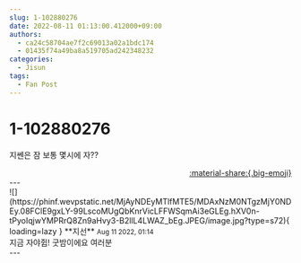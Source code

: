 ```yaml
---
slug: 1-102880276
date: 2022-08-11 01:13:00.412000+09:00
authors:
  - ca24c58704ae7f2c69013a02a1bdc174
  - 01435f74a49ba8a519705ad242348232
categories:
  - Jisun
tags:
  - Fan Post
---
```


# 1-102880276

<div class="post-container" markdown="1">
<div class="content-container md-sidebar__scrollwrap" markdown="1">

지쎈은 잠 보통 몇시에 자??

</div>
</div>

<div style="text-align: right;" markdown="1">
<a href="https://weverse.io/fromis9/fanpost/1-102880276" style="text-align: right;">:material-share:{.big-emoji}</a>
</div>
---

<div class="comments-container md-sidebar__scrollwrap" markdown="1">
<div class="comment" markdown="1">
<div class='id-container' markdown="1">
![](https://phinf.wevpstatic.net/MjAyNDEyMTlfMTE5/MDAxNzM0NTgzMjY0NDEy.08FClE9gxLY-99LscoMUgQbKnrVicLFFWSqmAi3eGLEg.hXV0n-tPyoIqjwYMPRrQ8Zn9aHvy3-B2llL4LWAZ_bEg.JPEG/image.jpg?type=s72){ loading=lazy }
**<span class="artist">지선</span>** <small>Aug 11 2022, 01:14</small><br>
</div>
<div class='comment-body' markdown="1">
지금 자야쥡! 굿밤이에요 여러분
</div>
</div>
</div>
---

